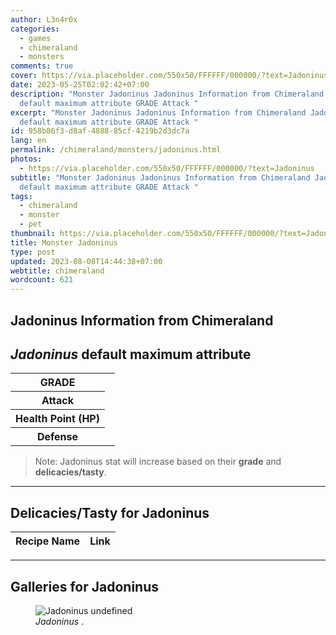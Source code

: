 ```yaml
---
author: L3n4r0x
categories:
  - games
  - chimeraland
  - monsters
comments: true
cover: https://via.placeholder.com/550x50/FFFFFF/000000/?text=Jadoninus
date: 2023-05-25T02:02:42+07:00
description: "Monster Jadoninus Jadoninus Information from Chimeraland Jadoninus
  default maximum attribute GRADE Attack "
excerpt: "Monster Jadoninus Jadoninus Information from Chimeraland Jadoninus
  default maximum attribute GRADE Attack "
id: 958b86f3-d8af-4888-85cf-4219b2d3dc7a
lang: en
permalink: /chimeraland/monsters/jadoninus.html
photos:
  - https://via.placeholder.com/550x50/FFFFFF/000000/?text=Jadoninus
subtitle: "Monster Jadoninus Jadoninus Information from Chimeraland Jadoninus
  default maximum attribute GRADE Attack "
tags:
  - chimeraland
  - monster
  - pet
thumbnail: https://via.placeholder.com/550x50/FFFFFF/000000/?text=Jadoninus
title: Monster Jadoninus
type: post
updated: 2023-08-08T14:44:38+07:00
webtitle: chimeraland
wordcount: 621
---
```


<link
  rel="stylesheet"
  href="https://rawcdn.githack.com/dimaslanjaka/Web-Manajemen/870a349/css/bootstrap-5-3-0-alpha3-wrapper.css"
/>
<section id="bootstrap-wrapper">
  <div data-bs-theme="dark">
    <h2>Jadoninus Information from Chimeraland</h2>
    <h2 id="attribute"><i>Jadoninus</i> default maximum attribute</h2>
    <div class="row">
      <div class="col mb-2">
        <div class="card">
          <div class="card-body">
            <table>
              <tr>
                <th>GRADE</th>
                <td><br /></td>
              </tr>
              <tr>
                <th>Attack</th>
                <td></td>
              </tr>
              <tr>
                <th>Health Point (HP)</th>
                <td></td>
              </tr>
              <tr>
                <th>Defense</th>
                <td></td>
              </tr>
            </table>
          </div>
        </div>
      </div>
    </div>
    <blockquote class="bd-callout bd-callout-warning">
      Note: Jadoninus stat will increase based on their <b>grade</b> and
      <b>delicacies/tasty</b>.
    </blockquote>
    <hr />
    <h2 id="delicacies">Delicacies/Tasty for Jadoninus</h2>
    <div class="card">
      <div class="card-body">
        <div class="table-responsive">
          <table class="table table-striped">
            <thead>
              <tr>
                <th>Recipe Name</th>
                <th>Link</th>
              </tr>
            </thead>
            <tbody></tbody>
          </table>
        </div>
      </div>
    </div>
    <hr />
    <div id="gallery">
      <h2>Galleries for Jadoninus</h2>
      <div class="row">
        <div class="col-lg-6 col-12">
          <figure>
            <img
              src="https://www.webmanajemen.com/undefined"
              alt="Jadoninus undefined"
            />
            <figcaption style="word-wrap: break-word">
              <i>Jadoninus</i> .
            </figcaption>
          </figure>
        </div>
      </div>
    </div>
  </div>
</section>